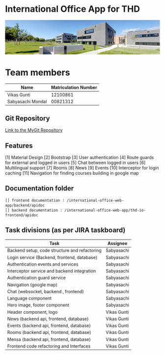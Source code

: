 # International Office App for THD

![THD campus](thd_campus.jpg)

# Team members

| Name              | Matriculation Number |
| ----------------- | -------------------- |
| Vikas Gunti       | 12100861             |
| Sabyasachi Mondal | 00821312             |

## Git Repository

[Link to the MyGit Repository](https://mygit.th-deg.de/vg04861/international-office-web-app.git)

## Features
[1] Material Design
[2] Bootstrap
[3] User authentication
[4] Route guards for external and logged in users
[5] Chat between logged in users
[6] Multilingual support
[7] Rooms
[8] News
[9] Events
[10] Interceptor for login caching
[11] Navigation for finding courses building in google map

## Documentation folder

    [] frontend documentation : /international-office-web-app/backend/apidoc
    [] backend documentation : /international-office-web-app/thd-io-frontend/apidoc

## Task divisions (as per JIRA taskboard)

| Task            | Assignee |
| ----------------- | -------------------- |
| Backend setup, code structure and refactoring | Sabyasachi |
| Login service (Backend, frontend, database) | Sabyasachi |
| Authentication events and services | Sabyasachi |
| Interceptor service and backend integration | Sabyasachi |
| Authentication guard service | Sabyasachi |
| Navigation (google map) | Sabyasachi |
| Chat (websocket, backend , frontend) | Sabyasachi |
| Language component | Sabyasachi |
| Hero image, footer component | Sabyasachi |
| Header component, logo | Vikas Gunti |
| News (backend api, frontend, database) | Vikas Gunti |
| Events (backend api, frontend, database) | Vikas Gunti |
| Rooms (backend api, frontend, database) | Vikas Gunti |
| Mensa (backend api, frontend, database) | Vikas Gunti |
| Frontend code refactoring and Interfaces | Vikas Gunti |

